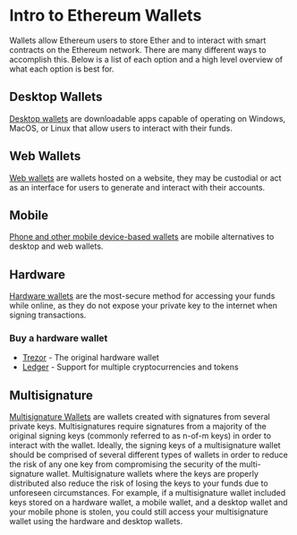# Intro to Ethereum Wallets

Wallets allow Ethereum users to store Ether and to interact with smart contracts on the Ethereum network. There are many different ways to accomplish this. Below is a list of each option and a high level overview of what each option is best for.

## Desktop Wallets
[Desktop wallets](desktop.md) are downloadable apps capable of operating on Windows, MacOS, or Linux that allow users to interact with their funds.

## Web Wallets
[Web wallets](web.md) are wallets hosted on a website, they may be custodial or act as an interface for users to generate and interact with their accounts.

## Mobile
[Phone and other mobile device-based wallets](mobile.md) are mobile alternatives to desktop and web wallets.

## Hardware
[Hardware wallets](hardware.md) are the most-secure method for accessing your funds while online, as they do not expose your private key to the internet when signing transactions.

### Buy a hardware wallet

* [Trezor](https://shop.trezor.io/product/trezor-model-t?offer_id=15&aff_id=2828) - The original hardware wallet
* [Ledger](https://www.ledger.com?r=22cab4d9225d) - Support for multiple cryptocurrencies and tokens

## Multisignature
[Multisignature Wallets](multisignature.md) are wallets created with signatures from several private keys. Multisignatures require signatures from a majority of the original signing keys (commonly referred to as n-of-m keys) in order to interact with the wallet. Ideally, the signing keys of a multisignature wallet should be comprised of several different types of wallets in order to reduce the risk of any one key from compromising the security of the multi-signature wallet. Multisignature wallets where the keys are properly distributed also reduce the risk of losing the keys to your funds due to unforeseen circumstances. For example, if a multisignature wallet included keys stored on a hardware wallet, a mobile wallet, and a desktop wallet and your mobile phone is stolen, you could still access your multisignature wallet using the hardware and desktop wallets.
